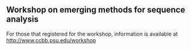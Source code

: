 ## Workshop on emerging methods for sequence analysis

For those that registered for the workshop, information is available at
http://www.ccbb.psu.edu/workshop



